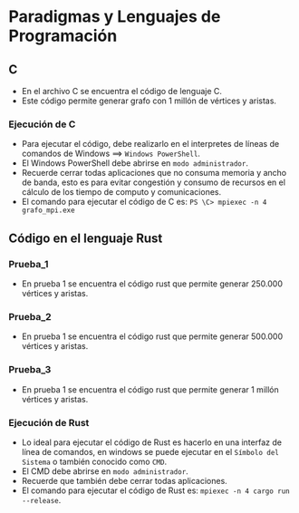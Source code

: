 # Paradigmas y Lenguajes de Programación


## C

- En el archivo C se encuentra el código de lenguaje C.
- Este código permite generar grafo con 1 millón de vértices y aristas.

### Ejecución de C

- Para ejecutar el código, debe realizarlo en el interpretes de líneas de comandos de Windows ==> `Windows PowerShell`.
- El Windows PowerShell debe abrirse en `modo administrador`.
- Recuerde cerrar todas aplicaciones que no consuma memoria y ancho de banda, esto es para evitar congestión y consumo de recursos en el cálculo de los tiempo de computo y comunicaciones.
- El comando para ejecutar el código de C es: `PS \C> mpiexec -n 4 grafo_mpi.exe`

## Código en el lenguaje Rust

### Prueba_1

- En prueba 1 se encuentra el código rust que permite generar 250.000 vértices y aristas.

### Prueba_2

- En prueba 1 se encuentra el código rust que permite generar 500.000 vértices y aristas.

### Prueba_3

- En prueba 1 se encuentra el código rust que permite generar 1 millón vértices y aristas.

### Ejecución de Rust

- Lo ideal para ejecutar el código de Rust es hacerlo en una interfaz de línea de comandos, en windows se puede ejecutar en el `Símbolo del Sistema` o también conocido como `CMD`.
- El CMD debe abrirse en `modo administrador`.
- Recuerde que también debe cerrar todas aplicaciones.
- El comando para ejecutar el código de Rust es: `mpiexec -n 4 cargo run --release`.
